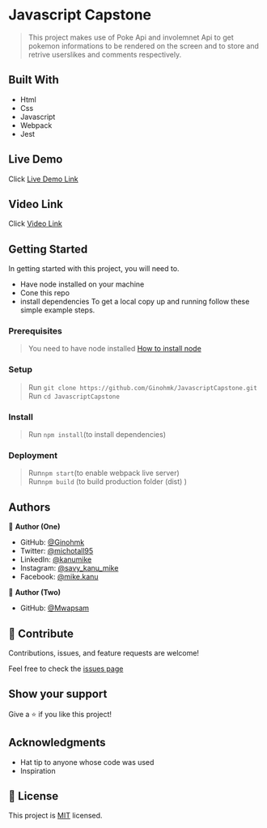 # Javascript Capstone

> This project makes use of Poke Api and involemnet Api to get pokemon informations to be rendered on the screen and to store and retrive userslikes and comments respectively.

## Built With

- Html
- Css
- Javascript
- Webpack
- Jest

## Live Demo

Click [Live Demo Link](https://ginohmk.github.io/JavascriptCapstone/)

## Video Link

Click [Video Link](https://drive.google.com/file/d/1d4sOvTFcDihFuNLwO2onU09QQl6Pz5mJ/view?usp=sharing)

## Getting Started

In getting started with this project, you will need to.

- Have node installed on your machine
- Cone this repo
- install dependencies
  To get a local copy up and running follow these simple example steps.

### Prerequisites

> You need to have node installed [How to install node](https://nodejs.dev/learn/how-to-install-nodejs)

### Setup <br>

> Run `git clone https://github.com/Ginohmk/JavascriptCapstone.git`
> Run `cd JavascriptCapstone`

### Install <br>

> Run `npm install`(to install dependencies) <br>

### Deployment <br>

> Run`npm start`(to enable webpack live server) <br>
> Run`npm build` (to build production folder (dist) )

## Authors

👤 **Author (One)**

- GitHub: [@Ginohmk](https://github.com/Ginohmk)
- Twitter: [@michotall95](https://www.twitter.com/michotall95)
- LinkedIn: [@kanumike](https://www.linkedin.com/in/kanu-mike-497119211/)
- Instagram: [@savy_kanu_mike](https/instagram.com/savy_kanu_mike)
- Facebook: [@mike.kanu](https://www.facebook.com/mike.kanu)

👤 **Author (Two)**

- GitHub: [@Mwapsam](https://github.com/Mwapsam)

## 🤝 Contribute

Contributions, issues, and feature requests are welcome!

Feel free to check the [issues page](https://github.com/Ginohmk/JavascriptCapstone/issues)

## Show your support

Give a ⭐️ if you like this project!

## Acknowledgments

- Hat tip to anyone whose code was used
- Inspiration

## 📝 License

This project is [MIT](./MIT.md) licensed.
